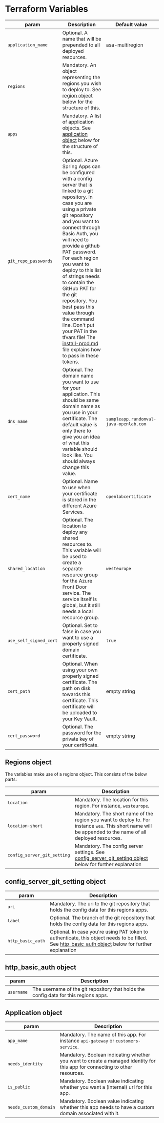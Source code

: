 # Terraform Variables

| param                  | Description                                                                                                                                                                                                                                                                                                          | Default value                          |
| ---------------------- | -------------------------------------------------------------------------------------------------------------------------------------------------------------------------------------------------------------------------------------------------------------------------------------------------------------------- | -------------------------------------- |
| `application_name`     | Optional. A name that will be prepended to all deployed resources.                                                                                                                                                                                                                                                   | asa-multiregion                        |
| `regions`              | Mandatory. An object representing the regions you wish to deploy to. See [region object](#regions-object) below for the structure of this.                                                                                                                                                                                          |                                        |
| `apps`              | Mandatory. A list of application objects. See [application object](#application-object) below for the structure of this.                                                                                                                                                                                          |                                        |
| `git_repo_passwords`   | Optional. Azure Spring Apps can be configured with a config server that is linked to a git repository. In case you are using a private git repository and you want to connect through Basic Auth, you will need to provide a github PAT password. For each region you want to deploy to this list of strings needs to contain the GitHub PAT for the git repository. You best pass this value through the command line. Don't put your PAT in the tfvars file! The [install-prod.md](install-prod.md) file explains how to pass in these tokens. |                                        |
| `dns_name`             | Optional. The domain name you want to use for your application. This should be same domain name as you use in your certificate. The default value is only there to give you an idea of what this variable should look like. You should always change this value.                                                     | `sampleapp.randomval-java-openlab.com` |
| `cert_name`            | Optional. Name to use when your certificate is stored in the different Azure Services.                                                                                                                                                                                                                               | `openlabcertificate`                   |
| `shared_location`      | Optional. The location to deploy any shared resources to. This variable will be used to create a separate resource group for the Azure Front Door service. The service itself is global, but it still needs a local resource group.                                                                                  | `westeurope`                           |
| `use_self_signed_cert` | Optional. Set to false in case you want to use a properly signed domain certificate.                                                                                                                                                                                                                                 | `true`                                 |
| `cert_path`            | Optional. When using your own properly signed certificate. The path on disk towards this certificate. This certificate will be uploaded to your Key Vault.                                                                                                                                                           | empty string                           |
| `cert_password`        | Optional. The password for the private key of your certificate.                                                                                                                                                                                                                                                      | empty string                           |

## Regions object

The variables make use of a regions object. This consists of the below parts:

| param               | Description                                                                                                                                                |
| ------------------- | ---------------------------------------------------------------------------------------------------------------------------------------------------------- |
| `location`          | Mandatory. The location for this region. For instance, `westeurope`.                                                                                       |
| `location-short`    | Mandatory. The short name of the region you want to deploy to. For instance `weu`. This short name will be appended to the name of all deployed resources. |
|`config_server_git_setting`| Mandatory. The config server settings. See [config_server_git_setting object](#config_server_git_setting-object) below for further explanation |

## config_server_git_setting object

| param               | Description                                                                                                                                                |
| ------------------- | ---------------------------------------------------------------------------------------------------------------------------------------------------------- |
| `uri`      | Mandatory. The uri to the git repository that holds the config data for this regions apps.                                                                            |
| `label`   | Optional. The branch of the git repository that holds the config data for this regions apps.                                                                         |
|`http_basic_auth`| Optional. In case you're using PAT token to authenticate, this object needs to be filled. See [http_basic_auth object](#http_basic_auth-object) below for further explanation |


## http_basic_auth object

| param               | Description                                                                                                                                                |
| ------------------- | ---------------------------------------------------------------------------------------------------------------------------------------------------------- |
| `username` | The username of the git repository that holds the config data for this regions apps.                                                                       |

## Application object

| param               | Description                                                                                                                                                |
| ------------------- | ---------------------------------------------------------------------------------------------------------------------------------------------------------- |
|`app_name`| Mandatory. The name of this app. For instance `api-gateway` or `customers-service`. |
|`needs_identity`| Mandatory. Boolean indicating whether you want to create a managed identity for this app for connecting to other resources. |
|`is_public`| Mandatory. Boolean value indicating whether you want a (internal) url for this app. |
|`needs_custom_domain`| Mandatory. Boolean value indicating whether this app needs to have a custom domain associated with it. |

